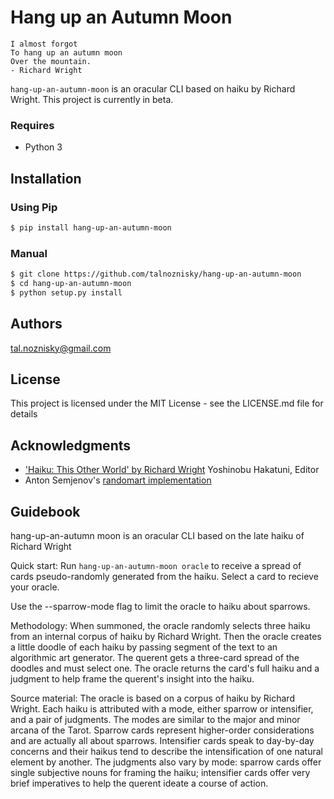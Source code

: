# Hang up an Autumn Moon

```
I almost forgot
To hang up an autumn moon
Over the mountain.
- Richard Wright
```

`hang-up-an-autumn-moon` is an oracular CLI based on haiku by Richard Wright.
This project is currently in beta. 

### Requires
* Python 3

## Installation
### Using Pip
```bash
$ pip install hang-up-an-autumn-moon
```
### Manual
```bash
$ git clone https://github.com/talnoznisky/hang-up-an-autumn-moon
$ cd hang-up-an-autumn-moon
$ python setup.py install
```

## Authors
tal.noznisky@gmail.com

## License
This project is licensed under the MIT License - see the LICENSE.md file for details

## Acknowledgments
* ['Haiku: This Other World' by Richard Wright](https://www.publishersweekly.com/978-1-55970-445-8) Yoshinobu Hakatuni, Editor
* Anton Semjenov\'s [randomart implementation](https://github.com/ansemjo/randomart)

## Guidebook 
hang-up-an-autumn moon is an oracular CLI based on the late haiku of Richard Wright

Quick start:
Run `hang-up-an-autumn-moon oracle` to receive a spread of cards pseudo-randomly
generated from the haiku. Select a card to recieve your oracle. 

Use the --sparrow-mode flag to limit the oracle to haiku about sparrows.

Methodology:
When summoned, the oracle randomly selects three haiku from an internal corpus 
of haiku by Richard Wright. Then the oracle creates a little doodle of each haiku
by passing segment of the text to an algorithmic art generator. The querent gets
a three-card spread of the doodles and must select one. The oracle returns the card's
full haiku and a judgment to help frame the querent's insight into the haiku. 

Source material:
The oracle is based on a corpus of haiku by Richard Wright. Each haiku is attributed
with a mode, either sparrow or intensifier, and a pair of judgments. The modes are 
similar to the major and minor arcana of the Tarot. Sparrow cards represent 
higher-order considerations and are actually all about sparrows. Intensifier cards 
speak to day-by-day concerns and their haikus tend to describe the intensification
of one natural element by another. The judgments also vary by mode: sparrow cards
offer single subjective nouns for framing the haiku; intensifier cards offer very
brief imperatives to help the querent ideate a course of action.